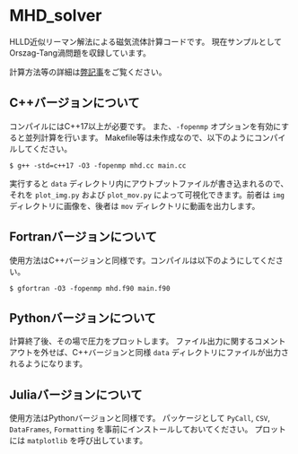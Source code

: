 # MHD_solver

HLLD近似リーマン解法による磁気流体計算コードです。
現在サンプルとしてOrszag-Tang渦問題を収録しています。

計算方法等の詳細は[弊記事](https://qiita.com/ur_kinsk/items/1893602e2ee73060b207)をご覧ください。


## C++バージョンについて
コンパイルにはC++17以上が必要です。
また、`-fopenmp` オプションを有効にすると並列計算を行います。
Makefile等は未作成なので、以下のようにコンパイルしてください。

```
$ g++ -std=c++17 -O3 -fopenmp mhd.cc main.cc
```

実行すると `data` ディレクトリ内にアウトプットファイルが書き込まれるので、それを `plot_img.py` および `plot_mov.py` によって可視化できます。前者は `img` ディレクトリに画像を、後者は `mov` ディレクトリに動画を出力します。

## Fortranバージョンについて
使用方法はC++バージョンと同様です。コンパイルは以下のようにしてください。

```
$ gfortran -O3 -fopenmp mhd.f90 main.f90
```

## Pythonバージョンについて
計算終了後、その場で圧力をプロットします。
ファイル出力に関するコメントアウトを外せば、C++バージョンと同様 `data` ディレクトリにファイルが出力されるようになります。

## Juliaバージョンについて
使用方法はPythonバージョンと同様です。
パッケージとして `PyCall`, `CSV`, `DataFrames`, `Formatting` を事前にインストールしておいてください。
プロットには `matplotlib` を呼び出しています。
